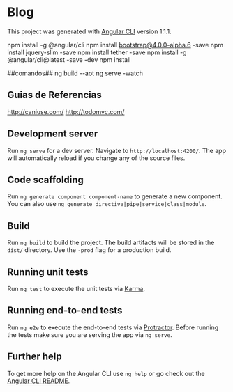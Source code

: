 # Blog

This project was generated with [Angular CLI](https://github.com/angular/angular-cli) version 1.1.1.

npm install -g @angular/cli
npm install bootstrap@4.0.0-alpha.6 -save
npm install jquery-slim -save
npm install tether -save
npm install -g @angular/cli@latest -save -dev
npm install

##comandos##
ng build --aot
ng serve -watch

## Guias de Referencias ##
http://caniuse.com/
http://todomvc.com/


## Development server

Run `ng serve` for a dev server. Navigate to `http://localhost:4200/`. The app will automatically reload if you change any of the source files.

## Code scaffolding

Run `ng generate component component-name` to generate a new component. You can also use `ng generate directive|pipe|service|class|module`.

## Build

Run `ng build` to build the project. The build artifacts will be stored in the `dist/` directory. Use the `-prod` flag for a production build.

## Running unit tests

Run `ng test` to execute the unit tests via [Karma](https://karma-runner.github.io).

## Running end-to-end tests

Run `ng e2e` to execute the end-to-end tests via [Protractor](http://www.protractortest.org/).
Before running the tests make sure you are serving the app via `ng serve`.

## Further help

To get more help on the Angular CLI use `ng help` or go check out the [Angular CLI README](https://github.com/angular/angular-cli/blob/master/README.md).
